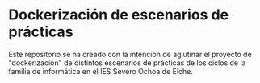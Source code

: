 # Dockerización de escenarios de prácticas

Este repositorio se ha creado con la intención de aglutinar el proyecto de "dockerización" de distintos escenarios de prácticas de los ciclos de la familia de informática en el IES Severo Ochoa de Elche.
